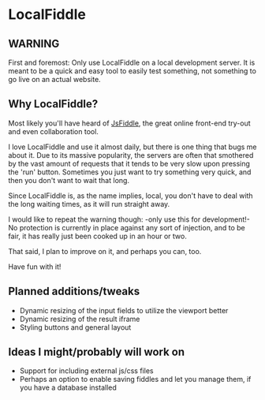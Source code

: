 LocalFiddle
===========

WARNING
-------

First and foremost: Only use LocalFiddle on a local development server.
It is meant to be a quick and easy tool to easily test something, 
not something to go live on an actual website.

Why LocalFiddle?
----------------

Most likely you'll have heard of [JsFiddle](JsFiddle), the great online front-end try-out
and even collaboration tool. 

I love LocalFiddle and use it almost daily, but there is one thing that bugs me
about it. Due to its massive popularity, the servers are often that smothered by
the vast amount of requests that it tends to be very slow upon pressing the 'run'
button. Sometimes you just want to try something very quick, and then you don't
want to wait that long.

Since LocalFiddle is, as the name implies, local, you don't have to deal with the
long waiting times, as it will run straight away.

I would like to repeat the warning though: -only use this for development!-
No protection is currently in place against any sort of injection, and to be fair, it has really just been cooked up in an hour or two.

That said, I plan to improve on it, and perhaps you can, too.

Have fun with it!


Planned additions/tweaks
------------------------

- Dynamic resizing of the input fields to utilize the viewport better
- Dynamic resizing of the result iframe
- Styling buttons and general layout

Ideas I might/probably will work on
-----------------------------------

- Support for including external js/css files
- Perhaps an option to enable saving fiddles and let you manage them, if you have a database installed
